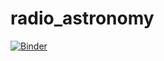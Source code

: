 # radio_astronomy
[![Binder](https://mybinder.org/badge_logo.svg)](https://mybinder.org/v2/gh/FiddlerOnTheNet/radio_astronomy/master?filepath=.%2FRadio%20Astronomy.ipynb)
